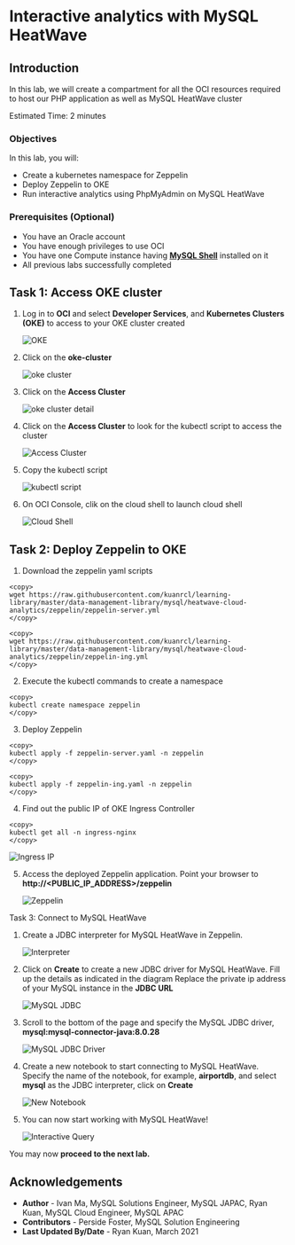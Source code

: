 # Interactive analytics with MySQL HeatWave

## Introduction

In this lab, we will create a compartment for all the OCI resources required to host our PHP application as well as MySQL HeatWave cluster

Estimated Time: 2 minutes

### Objectives

In this lab, you will:

* Create a kubernetes namespace for Zeppelin
* Deploy Zeppelin to OKE
* Run interactive analytics using PhpMyAdmin on MySQL HeatWave

### Prerequisites (Optional)

* You have an Oracle account
* You have enough privileges to use OCI
* You have one Compute instance having <a href="https://dev.mysql.com/doc/mysql-shell/8.0/en/mysql-shell-install.html" target="\_blank">**MySQL Shell**</a> installed on it
* All previous labs successfully completed


## Task 1: Access OKE cluster 

1. Log in to **OCI** and select **Developer Services**, and **Kubernetes Clusters (OKE)** to access to your OKE cluster created

    ![OKE](images/oke-cluster.png)

2. Click on the **oke-cluster**

    ![oke cluster](images/click-cluster.png)

3. Click on the **Access Cluster** 

    ![oke cluster detail](images/click-cluster.png)

4. Click on the **Access Cluster** to look for the kubectl script to access the cluster

    ![Access Cluster](images/access-cluster.png)

5. Copy the kubectl script

    ![kubectl script](images/copy-kubectl-script.png)

6. On OCI Console, clik on the cloud shell to launch cloud shell

    ![Cloud Shell](images/cloud-shell.png)

## Task 2: Deploy Zeppelin to OKE

1. Download the zeppelin yaml scripts

```
<copy>
wget https://raw.githubusercontent.com/kuanrcl/learning-library/master/data-management-library/mysql/heatwave-cloud-analytics/zeppelin/zeppelin-server.yml
</copy>
```
```
<copy>
wget https://raw.githubusercontent.com/kuanrcl/learning-library/master/data-management-library/mysql/heatwave-cloud-analytics/zeppelin/zeppelin-ing.yml
</copy>
```

2. Execute the kubectl commands to create a namespace

```
<copy>
kubectl create namespace zeppelin
</copy>
```

3. Deploy Zeppelin

```
<copy>
kubectl apply -f zeppelin-server.yaml -n zeppelin
</copy>
```
```
<copy>
kubectl apply -f zeppelin-ing.yaml -n zeppelin
</copy>
```

4. Find out the public IP of OKE Ingress Controller

```
<copy>
kubectl get all -n ingress-nginx
</copy>
```
   ![Ingress IP](images/ingress.png)

5. Access the deployed Zeppelin application. Point your browser to **http://<PUBLIC_IP_ADDRESS>/zeppelin**

    ![Zeppelin](images/zeppelin.png)


Task 3: Connect to MySQL HeatWave

1. Create a JDBC interpreter for MySQL HeatWave in Zeppelin. 

    ![Interpreter](images/interpreter.png)

2. Click on **Create** to create a new JDBC driver for MySQL HeatWave. Fill up the details as indicated in the diagram
Replace the private ip address of your MySQL instance in the **JDBC URL**

    ![MySQL JDBC](images/mysql-jdbc.png)

3. Scroll to the bottom of the page and specify the MySQL JDBC driver, **mysql:mysql-connector-java:8.0.28**

    ![MySQL JDBC Driver](images/mysql-jdbc-driver.png)

4. Create a new notebook to start connecting to MySQL HeatWave. Specify the name of the notebook, for example, **airportdb**, and select **mysql** as the JDBC interpreter, click on **Create**

    ![New Notebook](images/new-notebook.png)

5. You can now start working with MySQL HeatWave!
    
	![Interactive Query](images/notebook-query.png)

You may now **proceed to the next lab.**

## Acknowledgements
* **Author** 
			 - Ivan Ma, MySQL Solutions Engineer, MySQL JAPAC, Ryan Kuan, MySQL Cloud Engineer, MySQL APAC
* **Contributors** 
			 - Perside Foster, MySQL Solution Engineering 
* **Last Updated By/Date** - Ryan Kuan, March 2021